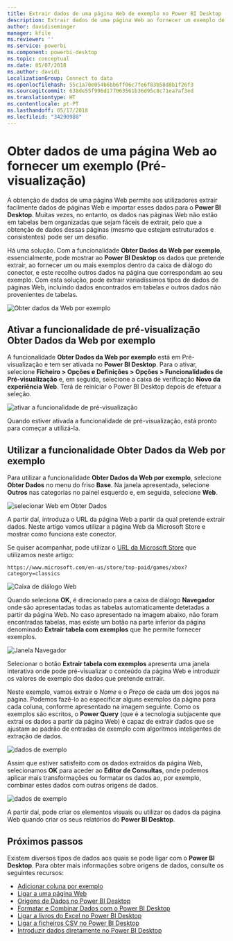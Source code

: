 ```yaml
---
title: Extrair dados de uma página Web de exemplo no Power BI Desktop (Pré-visualização)
description: Extrair dados de uma página Web ao fornecer um exemplo de o que pretende extrair
author: davidiseminger
manager: kfile
ms.reviewer: ''
ms.service: powerbi
ms.component: powerbi-desktop
ms.topic: conceptual
ms.date: 05/07/2018
ms.author: davidi
LocalizationGroup: Connect to data
ms.openlocfilehash: 55c1a70e054b6bb6ff06c7fe6f83b58d8b1f26f3
ms.sourcegitcommit: 638de55f996d177063561b36d95c8c71ea7af3ed
ms.translationtype: HT
ms.contentlocale: pt-PT
ms.lasthandoff: 05/17/2018
ms.locfileid: "34290988"
---
```

# <a name="get-data-from-a-web-page-by-providing-an-example-preview"></a>Obter dados de uma página Web ao fornecer um exemplo (Pré-visualização)

A obtenção de dados de uma página Web permite aos utilizadores extrair facilmente dados de páginas Web e importar esses dados para o **Power BI Desktop**. Muitas vezes, no entanto, os dados nas páginas Web não estão em tabelas bem organizadas que sejam fáceis de extrair, pelo que a obtenção de dados dessas páginas (mesmo que estejam estruturados e consistentes) pode ser um desafio. 

Há uma solução. Com a funcionalidade **Obter Dados da Web por exemplo**, essencialmente, pode mostrar ao **Power BI Desktop** os dados que pretende extrair, ao fornecer um ou mais exemplos dentro da caixa de diálogo do conector, e este recolhe outros dados na página que correspondam ao seu exemplo. Com esta solução, pode extrair variadíssimos tipos de dados de páginas Web, incluindo dados encontrados em tabelas *e* outros dados não provenientes de tabelas. 

![Obter dados da Web por exemplo](media/desktop-connect-to-web-by-example/web-by-example_01.png)


## <a name="enabling-the-preview-feature-get-data-from-web-by-example"></a>Ativar a funcionalidade de pré-visualização Obter Dados da Web por exemplo

A funcionalidade **Obter Dados da Web por exemplo** está em Pré-visualização e tem ser ativada no **Power BI Desktop**. Para o ativar, selecione **Ficheiro > Opções e Definições > Opções > Funcionalidades de Pré-visualização** e, em seguida, selecione a caixa de verificação **Novo da experiência Web**. Terá de reiniciar o Power BI Desktop depois de efetuar a seleção.

![ativar a funcionalidade de pré-visualização](media/desktop-connect-to-web-by-example/web-by-example_02.png)

Quando estiver ativada a funcionalidade de pré-visualização, está pronto para começar a utilizá-la. 

## <a name="using-get-data-from-web-by-example"></a>Utilizar a funcionalidade Obter Dados da Web por exemplo

Para utilizar a funcionalidade **Obter Dados da Web por exemplo**, selecione **Obter Dados** no menu do friso **Base**. Na janela apresentada, selecione **Outros** nas categorias no painel esquerdo e, em seguida, selecione **Web**.

![selecionar Web em Obter Dados](media/desktop-connect-to-web-by-example/web-by-example_03.png)

A partir daí, introduza o URL da página Web a partir da qual pretende extrair dados. Neste artigo vamos utilizar a página Web da Microsoft Store e mostrar como funciona este conector. 

Se quiser acompanhar, pode utilizar o [URL da Microsoft Store](https://www.microsoft.com/en-us/store/top-paid/games/xbox?category=classics) que utilizamos neste artigo:

    https://www.microsoft.com/en-us/store/top-paid/games/xbox?category=classics

![Caixa de diálogo Web](media/desktop-connect-to-web-by-example/web-by-example_04.png)

Quando seleciona **OK**, é direcionado para a caixa de diálogo **Navegador** onde são apresentadas todas as tabelas automaticamente detetadas a partir da página Web. No caso apresentado na imagem abaixo, não foram encontradas tabelas, mas existe um botão na parte inferior da página denominado **Extrair tabela com exemplos** que lhe permite fornecer exemplos.


![Janela Navegador](media/desktop-connect-to-web-by-example/web-by-example_05.png)

Selecionar o botão **Extrair tabela com exemplos** apresenta uma janela interativa onde pode pré-visualizar o conteúdo da página Web e introduzir os valores de exemplo dos dados que pretende extrair. 

Neste exemplo, vamos extrair o *Nome* e o *Preço* de cada um dos jogos na página. Podemos fazê-lo ao especificar alguns exemplos da página para cada coluna, conforme apresentado na imagem seguinte. Como os exemplos são escritos, o **Power Query** (que é a tecnologia subjacente que extrai os dados a partir da página Web) é capaz de extrair dados que se ajustam ao padrão de entradas de exemplo com algoritmos inteligentes de extração de dados.

![dados de exemplo](media/desktop-connect-to-web-by-example/web-by-example_06.png)

Assim que estiver satisfeito com os dados extraídos da página Web, selecionamos **OK** para aceder ao **Editor de Consultas**, onde podemos aplicar mais transformações ou formatar os dados ao, por exemplo, combinar estes dados com outras origens de dados.

![dados de exemplo](media/desktop-connect-to-web-by-example/web-by-example_07.png)

A partir daí, pode criar os elementos visuais ou utilizar os dados da página Web quando criar os seus relatórios do **Power BI Desktop**.


## <a name="next-steps"></a>Próximos passos
Existem diversos tipos de dados aos quais se pode ligar com o **Power BI Desktop**. Para obter mais informações sobre origens de dados, consulte os seguintes recursos:

* [Adicionar coluna por exemplo](desktop-add-column-from-example.md)
* [Ligar a uma página Web](desktop-connect-to-web.md)
* [Origens de Dados no Power BI Desktop](desktop-data-sources.md)
* [Formatar e Combinar Dados com o Power BI Desktop](desktop-shape-and-combine-data.md)
* [Ligar a livros do Excel no Power BI Desktop](desktop-connect-excel.md)   
* [Ligar a ficheiros CSV no Power BI Desktop](desktop-connect-csv.md)   
* [Introduzir dados diretamente no Power BI Desktop](desktop-enter-data-directly-into-desktop.md)   

